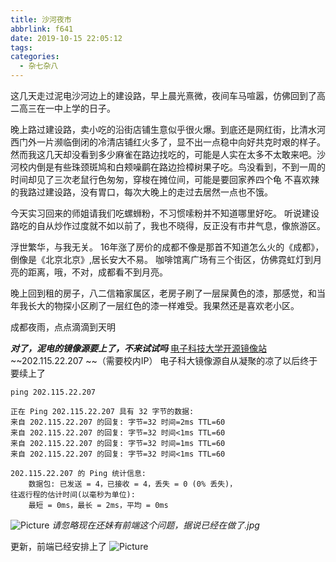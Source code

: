 ```yaml
---
title: 沙河夜市
abbrlink: f641
date: 2019-10-15 22:05:12
tags:
categories:
  - 杂七杂八
---
```

这几天走过泥电沙河边上的建设路，早上晨光熹微，夜间车马喧嚣，仿佛回到了高二高三在一中上学的日子。
<!-- more -->

晚上路过建设路，卖小吃的沿街店铺生意似乎很火爆。到底还是网红街，比清水河西门外一片濒临倒闭的冷清店铺红火多了，显不出一点稳中向好共克时艰的样子。然而我这几天却没看到多少麻雀在路边找吃的，可能是人实在太多不太敢来吧。沙河校内倒是有些珠颈斑鸠和白颊噪鹛在路边捡樟树果子吃。鸟没看到，不到一周的时间却见了三次老鼠行色匆匆，穿梭在摊位间，可能是要回家养四个龟
不喜欢辣的我路过建设路，没有胃口，每次大晚上的走过去居然一点也不饿。

今天实习回来的师姐请我们吃螺蛳粉，不习惯嗦粉并不知道哪里好吃。
听说建设路吃的自从炒作过度就不如以前了，我也不晓得，反正没有市井气息，像旅游区。

浮世繁华，与我无关。
16年涨了房价的成都不像是那首不知道怎么火的《成都》，倒像是《北京北京》,居长安大不易。
咖啡馆离广场有三个街区，仿佛霓虹灯到月亮的距离，哦，不对，成都看不到月亮。

晚上回到租的房子，八二信箱家属区，老房子刷了一层屎黄色的漆，那感觉，和当年我长大的物探小区刷了一层红色的漆一样难受。我果然还是喜欢老小区。

成都夜雨，点点滴滴到天明

***对了，泥电的镜像源要上了，不来试试吗***
[电子科技大学开源镜像站](http://mirrors.uestc.cn)    ~~202.115.22.207 ~~（需要校内IP）
电子科大镜像源自从凝聚的凉了以后终于要续上了

```shell
ping 202.115.22.207

正在 Ping 202.115.22.207 具有 32 字节的数据:
来自 202.115.22.207 的回复: 字节=32 时间=2ms TTL=60
来自 202.115.22.207 的回复: 字节=32 时间<1ms TTL=60
来自 202.115.22.207 的回复: 字节=32 时间=1ms TTL=60
来自 202.115.22.207 的回复: 字节=32 时间<1ms TTL=60

202.115.22.207 的 Ping 统计信息:
    数据包: 已发送 = 4，已接收 = 4，丢失 = 0 (0% 丢失)，
往返行程的估计时间(以毫秒为单位):
    最短 = 0ms，最长 = 2ms，平均 = 0ms
```

![Picture](https://raw.githubusercontent.com/Archaeoraptor/image_resources/ImageofBlog/mirrors.png)
*请忽略现在还妹有前端这个问题，据说已经在做了.jpg*

更新，前端已经安排上了
![Picture](https://raw.githubusercontent.com/Archaeoraptor/image_resources/ImageofBlog/mirrors1.png)
